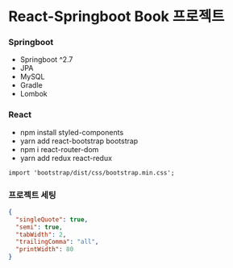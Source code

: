 # React-Springboot Book 프로젝트

### Springboot

- Springboot ^2.7
- JPA
- MySQL
- Gradle
- Lombok

### React

- npm install styled-components
- yarn add react-bootstrap bootstrap
- npm i react-router-dom
- yarn add redux react-redux

```txt
import 'bootstrap/dist/css/bootstrap.min.css';
```

### 프로젝트 세팅

```json
{
  "singleQuote": true,
  "semi": true,
  "tabWidth": 2,
  "trailingComma": "all",
  "printWidth": 80
}
```
